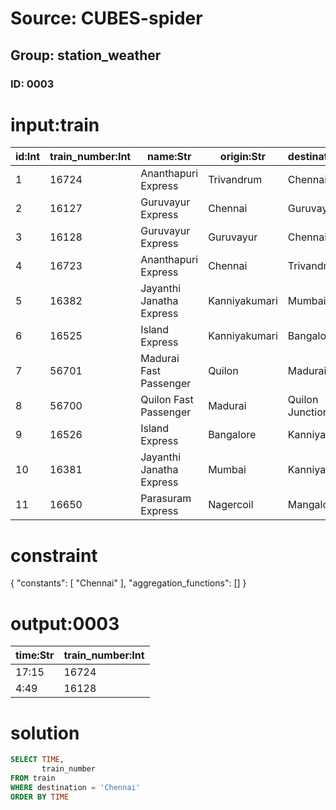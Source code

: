 # Source: CUBES-spider
## Group: station_weather
### ID: 0003

# input:train

| id:Int | train_number:Int | name:Str | origin:Str | destination:Str | time:Str | interval:Str |
|---|---|---|---|---|---|---|
| 1 | 16724 | Ananthapuri Express | Trivandrum | Chennai | 17:15 | Daily |
| 2 | 16127 | Guruvayur Express | Chennai | Guruvayur | 22:10 | Daily |
| 3 | 16128 | Guruvayur Express | Guruvayur | Chennai | 4:49 | Daily |
| 4 | 16723 | Ananthapuri Express | Chennai | Trivandrum | 11:35 | Daily |
| 5 | 16382 | Jayanthi Janatha Express | Kanniyakumari | Mumbai | 06:30 | Daily |
| 6 | 16525 | Island Express | Kanniyakumari | Bangalore | 11:15 | Daily |
| 7 | 56701 | Madurai Fast Passenger | Quilon | Madurai | 21:49 | Daily |
| 8 | 56700 | Quilon Fast Passenger | Madurai | Quilon Junction | 04:55 | Daily |
| 9 | 16526 | Island Express | Bangalore | Kanniyakumari | 16:59 | Daily |
| 10 | 16381 | Jayanthi Janatha Express | Mumbai | Kanniyakumari | 10:38 | Daily |
| 11 | 16650 | Parasuram Express | Nagercoil | Mangalore | 04:20 | Daily |

# constraint

{
  "constants": [
    "Chennai"
  ],
  "aggregation_functions": []
}

# output:0003

| time:Str | train_number:Int |
|---|---|
| 17:15 | 16724 |
| 4:49 | 16128 |

# solution

```sql
SELECT TIME,
       train_number
FROM train
WHERE destination = 'Chennai'
ORDER BY TIME
```
